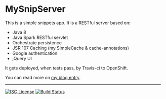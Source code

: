# MySnipServer

This is a simple snippets app. It is a RESTful server based on:

- Java 8
- Java Spark RESTful servlet
- Orchestrate persistence 
- JSR 107 Caching (my SimpleCache & cache-annotations)   
- Google authentication
- jQuery UI

It gets deployed, when tests pass, by Travis-ci to OpenShift.

You can read more on <a href="https://nwillc.wordpress.com/2015/10/30/from-dropbox-to-orchestrate/">my blog entry</a>.

-----
[![ISC License](http://shields-nwillc.rhcloud.com/shield/tldrlegal?package=ISC)](http://shields-nwillc.rhcloud.com/homepage/tldrlegal?package=ISC)
[![Build Status](http://shields-nwillc.rhcloud.com/shield/travis-ci?path=nwillc&package=mysnipserver)](http://shields-nwillc.rhcloud.com/homepage/travis-ci?path=nwillc&package=mysnipserver)
